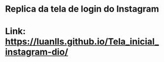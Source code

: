 # Replica da tela de login do Instagram
# Link: https://luanlls.github.io/Tela_inicial_instagram-dio/

